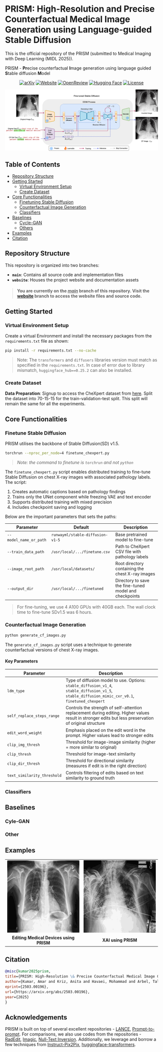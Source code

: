 # PRISM: High-Resolution and Precise Counterfactual Medical Image Generation using Language-guided Stable Diffusion
This is the official repository of the PRISM (submitted to Medical Imaging with Deep Learning (MIDL 2025)).

PRISM - **Pr**ecise counterfactual **I**mage generation using language guided **S**table diffusion **M**odel

<div align="center">
  
[![arXiv](https://img.shields.io/badge/arXiv-2503.00196-b31b1b.svg)](https://arxiv.org/abs/2503.00196)
[![Website](https://img.shields.io/badge/Website-PRISM-9370DB.svg)](https://amarkr1.github.io/PRISM/)
[![OpenReview](https://img.shields.io/badge/OpenReview-Reviews-blue.svg)](https://openreview.net/forum?id=UpJMAlZNuo)
[![Hugging Face](https://img.shields.io/badge/🤗_Hugging_Face-PRISM-yellow.svg)](https://huggingface.co/amar-kr/PRISM)
[![License](https://img.shields.io/badge/License-MIT-green.svg)](https://opensource.org/licenses/MIT)
</div>

<p align="center">
<picture>
  <img src="https://github.com/Amarkr1/PRISM/blob/website/images/arch_v2.png">
</picture>
</p>



## Table of Contents
- [Repository Structure](#repository-structure)
- [Getting Started](#getting-started)
  - [Virtual Environment Setup](#virtual-environment-setup)
  - [Create Dataset](#create-dataset)
- [Core Functionalities](#core-functionalities)
  - [Finetuning Stable Diffusion](#finetune-stable-diffusion)
  - [Counterfactual Image Generation](#counterfactual-image-generation)
  - [Classifiers](#classifiers)
- [Baselines](#baselines)
  - [Cycle-GAN](#cycle-gan)
  - [Others](#others)   
- [Examples](#examples)
- [Citation](#citation)


## Repository Structure

This repository is organized into two branches:
- **`main`**: Contains all source code and implementation files
- **`website`**: Houses the project website and documentation assets

> #### You are currently on the <u>*main*</u> branch of this repository. Visit the [website](https://github.com/Amarkr1/PRISM/tree/website) branch to access the website files and source code.


## Getting Started
### Virtual Environment Setup
Create a virtual Environment and install the necessary packages from the `requirements.txt` file as shown:
```bash
pip install -r requirements.txt --no-cache
```
> Note: The `transformers` and `diffusers` libraries version must match as specified in the `requirements.txt`. In case of error due to library mismatch, `huggingface_hub==0.25.2` can also be installed.


### Create Dataset

**Data Preparation**: Signup to access the CheXpert dataset from [here](https://stanfordmlgroup.github.io/competitions/chexpert/). Split the dataset into 70-15-15 for the train-validation-test split. This split will remain the same for all the experiments.

## Core Functionalities
### Finetune Stable Diffusion

PRISM utilises the backbone of Stable Diffusion(SD) v1.5. 

```bash
torchrun --nproc_per_node=4 finetune_chexpert.py
```
> *Note: the command to finetune is `torchrun` and not `python`*

The `finetune_chexpert.py` script enables distributed training to fine-tune Stable Diffusion on chest X-ray images with associated pathology labels. The script:

1. Creates automatic captions based on pathology findings
2. Trains only the UNet component while freezing VAE and text encoder
3. Supports distributed training with mixed precision
4. Includes checkpoint saving and logging

Below are the important parameters that sets the paths:

| **Parameter** | **Default** | **Description** |
|--------|------|------------------|
| `--model_name_or_path` | `runwayml/stable-diffusion-v1-5` | Base pretrained model to fine-tune |
| `--train_data_path` | `/usr/local/.../finetune.csv` | Path to CheXpert CSV file with pathology labels |
| `--image_root_path` | `/usr/local/datasets/` | Root directory containing the chest X-ray images |
| `--output_dir` | `/usr/local/.../finetuned` | Directory to save the fine-tuned model and checkpoints |


> For fine-tuning, we use 4 A100 GPUs with 40GB each. The wall clock time to fine-tune SDv1.5 was 6 hours.


### Counterfactual Image Generation

```bash
python generate_cf_images.py
```
The `generate_cf_images.py` script uses a technique to generate counterfactual versions of chest X-ray images. 
#### Key Parameters

| **Parameter** | **Description** |
|--------|------------------|
| `ldm_type` | Type of diffusion model to use. Options: `stable_diffusion_v1_4`, `stable_diffusion_v1_5`, `stable_diffusion_mimic_cxr_v0.1`, `finetuned_chexpert` |
| `self_replace_steps_range` | Controls the strength of self-attention replacement during editing. Higher values result in stronger edits but less preservation of original structure |
| `edit_word_weight` | Emphasis placed on the edit word in the prompt. Higher values lead to stronger edits |
| `clip_img_thresh` | Threshold for image-image similarity (higher = more similar to original) |
| `clip_thresh` | Threshold for image-text similarity |
| `clip_dir_thresh` | Threshold for directional similarity (measures if edit is in the right direction) |
| `text_similarity_threshold` | Controls filtering of edits based on text similarity to ground truth |

### Classifiers

## Baselines
### Cyle-GAN

### Other

## Examples
<table border="0" cellspacing="0" cellpadding="0" style="border:none; border-collapse:collapse;">
  <tr>
    <td width="50%" style="border:none;"><img src="https://github.com/Amarkr1/PRISM/blob/website/images/animation5.gif" alt="Medical Device Editing" width="100%"></td>
    <td width="50%" style="border:none;"><img src="https://github.com/Amarkr1/PRISM/blob/website/images/animation4.gif" alt="XAI" width="100%"></td>
  </tr>
  <tr>
    <td align="center" style="border:none;"><strong>Editing Medical Devices using PRISM</strong></td>
    <td align="center" style="border:none;"><strong>XAI using PRISM</strong></td>
  </tr>
</table>

## Citation
```bibtex
@misc{kumar2025prism,
title={PRISM: High-Resolution \& Precise Counterfactual Medical Image Generation using Language-guided Stable Diffusion},
author={Kumar, Amar and Kriz, Anita and Havaei, Mohammad and Arbel, Tal},
eprint={2503.00196},
url={https://arxiv.org/abs/2503.00196},
year={2025}
}
```
## Acknowledgements
PRISM is built on top of several excellent repositories - [LANCE](https://github.com/virajprabhu/LANCE), [Prompt-to-prompt](https://github.com/google/prompt-to-prompt/). For comparisons, we also use codes from the repositories - [RadEdit](https://huggingface.co/microsoft/radedit), [Imagic](https://github.com/sangminkim-99/Imagic/), [Null-Text Inversion](https://null-text-inversion.github.io/). Additionally, we leverage and borrow a few techniques from [Instruct-Pix2Pix](https://github.com/timothybrooks/instruct-pix2pix), [huggingface-transformers](https://github.com/huggingface/transformers).
